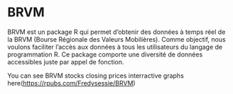 # BRVM
 BRVM est un package R qui permet d’obtenir des données à temps réel de la BRVM (Bourse Régionale des Valeurs Mobilières). Comme objectif, nous voulons faciliter l’accès aux données à tous les utilisateurs du langage de programmation R. Ce package comporte une diversité de données accessibles juste par appel de fonction.

You can see BRVM stocks closing prices interractive graphs here(https://rpubs.com/Fredysessie/BRVM)
